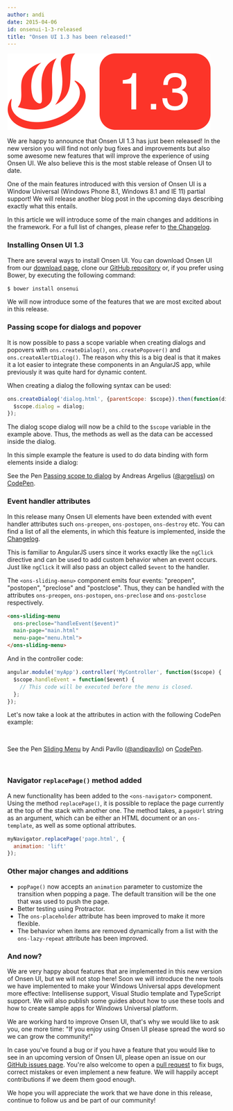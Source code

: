 ```yaml
---
author: andi
date: 2015-04-06
id: onsenui-1-3-released
title: "Onsen UI 1.3 has been released!"
---
```


![Onsen UI 1.3](/blog/content/images/2015/Apr/onsenui-1.3.0.png)

We are happy to announce that Onsen UI 1.3 has just been released! In the new version you will find not only bug fixes and improvements but also some awesome new features that will improve the experience of using Onsen UI. We also believe this is the most stable release of Onsen UI to date.

One of the main features introduced with this version of Onsen UI is a Window Universal (Windows Phone 8.1, Windows 8.1 and IE 11) partial support! We will release another blog post in the upcoming days describing exactly what this entails.

In this article we will introduce some of the main changes and additions in the framework. For a full list of changes, please refer to [the Changelog](https://github.com/OnsenUI/OnsenUI/blob/master/CHANGELOG.md).

<!-- more -->

### Installing Onsen UI 1.3

There are several ways to install Onsen UI. You can download Onsen UI from our [download page](/download.html), clone our [GitHub repository](https://github.com/OnsenUI/OnsenUI) or, if you prefer using Bower, by executing the following command:

```bash
$ bower install onsenui
```

We will now introduce some of the features that we are most excited about in this release.

### Passing scope for dialogs and popover

It is now possible to pass a scope variable when creating dialogs and popovers with `ons.createDialog()`, `ons.createPopover()` and `ons.createAlertDialog()`. The reason why this is a big deal is that it makes it a lot easier to integrate these components in an AngularJS app, while previously it was quite hard for dynamic content.

When creating a dialog the following syntax can be used:

```javascript
ons.createDialog('dialog.html', {parentScope: $scope}).then(function(dialog) {
  $scope.dialog = dialog;
});
```

The dialog scope dialog will now be a child to the `$scope` variable in the example above. Thus, the methods as well as the data can be accessed inside the dialog.

In this simple example the feature is used to do data binding with form elements inside a dialog:

<p data-height="400" data-theme-id="13819" data-slug-hash="qEGayY" data-default-tab="result" data-user="argelius" class='codepen'>See the Pen <a href='http://codepen.io/argelius/pen/qEGayY/'>Passing scope to dialog</a> by Andreas Argelius (<a href='http://codepen.io/argelius'>@argelius</a>) on <a href='http://codepen.io'>CodePen</a>.</p>
<script async src="//assets.codepen.io/assets/embed/ei.js"></script>

### Event handler attributes

In this release many Onsen UI elements have been extended with event handler attributes such `ons-preopen`, `ons-postopen`, `ons-destroy` etc. You can find a list of all the elements, in which this feature is implemented, inside the [Changelog](https://github.com/OnsenUI/OnsenUI/blob/master/CHANGELOG.md).

This is familiar to AngularJS users since it works exactly like the `ngClick` directive and can be used to add custom behavior when an event occurs. Just like `ngClick` it will also pass an object called `$event` to the handler.

The `<ons-sliding-menu>` component emits four events: "preopen", "postopen", "preclose" and "postclose". Thus, they can be handled with the attributes `ons-preopen`, `ons-postopen`, `ons-preclose` and `ons-postclose` respectively.

```html
<ons-sliding-menu
  ons-preclose="handleEvent($event)"
  main-page="main.html"
  menu-page="menu.html">
</ons-sliding-menu>
```

And in the controller code:

```javascript
angular.module('myApp').controller('MyController', function($scope) {
  $scope.handleEvent = function($event) {
    // This code will be executed before the menu is closed.
  };
});
```

Let's now take a look at the attributes in action with the following CodePen example:

<br>
<p data-height="268" data-theme-id="13819" data-slug-hash="XJQozg" data-default-tab="result" data-user="andipavllo" class='codepen'>See the Pen <a href='http://codepen.io/andipavllo/pen/XJQozg/'>Sliding Menu</a> by Andi Pavllo (<a href='http://codepen.io/andipavllo'>@andipavllo</a>) on <a href='http://codepen.io'>CodePen</a>.</p>
<script async src="//assets.codepen.io/assets/embed/ei.js"></script>
<br>

### Navigator `replacePage()` method added

A new functionality has been added to the `<ons-navigator>` component. Using the method `replacePage()`, it is possible to replace the page currently at the top of the stack with another one. The method takes, a `pageUrl` string as an argument, which can be either an HTML document or an `ons-template`, as well as some optional attributes.

```javascript
myNavigator.replacePage('page.html', {
  animation: 'lift'
});
```

### Other major changes and additions

* `popPage()` now accepts an `animation` parameter to customize the transition when popping a page. The default transition will be the one that was used to push the page.
* Better testing using Protractor.
* The `ons-placeholder` attribute has been improved to make it more flexible.
* The behavior when items are removed dynamically from a list with the `ons-lazy-repeat` attribute has been improved.

### And now?

We are very happy about features that are implemented in this new version of Onsen UI, but we will not stop here! Soon we will introduce the new tools we have implemented to make your Windows Universal apps development more effective: Intellisense support, Visual Studio template and TypeScript support. We will also publish some guides about how to use these tools and how to create sample apps for Windows Universal platform.

We are working hard to improve Onsen UI, that's why we would like to ask you, one more time: "If you enjoy using Onsen UI please spread the word so we can grow the community!"

In case you've found a bug or if you have a feature that you would like to see in an upcoming version of Onsen UI, please open an issue on our [GitHub issues page](https://github.com/OnsenUI/OnsenUI/issues). You're also welcome to open a [pull request](https://github.com/OnsenUI/OnsenUI/pulls) to fix bugs, correct mistakes or even implement a new feature. We will happily accept contributions if we deem them good enough.

We hope you will appreciate the work that we have done in this release, continue to follow us and be part of our community!
